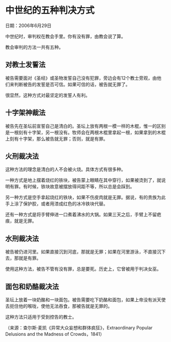 # 中世纪的五种判决方式

日期：2006年6月29日

中世纪时，审判权在教会手里。你有没有罪，由教会说了算。

教会审判的方法一共有五种。

## 对教士发誓法

被告需要面对《圣经》或圣物发誓自己没有犯罪，旁边会有12个教士旁观，由他们来判断被告的发誓是否可信。如果可信的话，被告就无罪了。

很显然，这种方式对最坚定的发誓人有利。

## 十字架神裁法

被告先在圣坛前宣誓自己是清白的。圣坛上放有两根一模一样的木棍，惟一的区别是一根刻有十字架，另一根没有。牧师会在两根木棍里拿起一根，如果拿到的木棍上刻有十字架，那么被告就无罪；否则，就是有罪。

## 火刑裁决法

这种方法的理念是清白的人不会被火烧。具体方式有很多种。

一种方式是地上摆着烧红的铁块，被告蒙上眼睛在其中穿行，如果被烫到了，就说明有罪。有时候，铁块故意被摆放得间距不等，所以总是会踩到。

另一种方式是空手拿起烧红的铁块，如果不伤皮肉就是无罪。据说，有的贵族为此手上涂了保护胶，或者用漆成红色的冰冷铁块代替。

还有一种方式是将手臂伸进一口煮着沸水的大锅。如果三天之后，手臂上不留疤痕，就是无罪。

## 水刑裁决法

被告被仍进河里。如果直接沉到河底，那就是无罪；如果在河里游泳，不直接沉下去，那就是有罪。

使用这种方法，被告不管有没有罪，总是要死。历史上，它曾被用于判决女巫。

## 面包和奶酪裁决法

圣坛上放着一块奶酪和一块面包。被告需要吃下奶酪和面包，如果上帝没有派天使去扼住他的喉咙，使他无法吞食，那被告就是无罪的。

这种方法只适用于受到控告的教士。

（来源：查尔斯·麦凯《异常大众妄想和群体疯狂》，Extraordinary Popular Delusions and the Madness of Crowds，1841）

